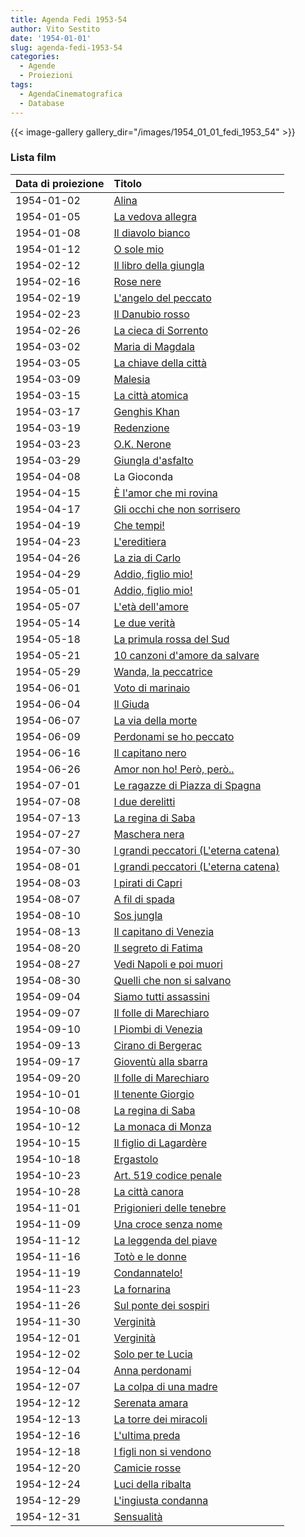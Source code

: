 ```yaml
---
title: Agenda Fedi 1953-54
author: Vito Sestito
date: '1954-01-01'
slug: agenda-fedi-1953-54
categories:
  - Agende
  - Proiezioni
tags:
  - AgendaCinematografica
  - Database
---
```

{{< image-gallery gallery_dir="/images/1954_01_01_fedi_1953_54" >}}

### Lista film

|Data di proiezione |Titolo                               |
|:------------------|:------------------------------------|
|1954-01-02         |[Alina](https://www.imdb.com/title/tt0042190/)|
|1954-01-05         |[La vedova allegra](https://www.imdb.com/title/tt0025493/)|
|1954-01-08         |[Il diavolo bianco](https://www.imdb.com/title/tt0039319/)|
|1954-01-12         |[O sole mio](https://www.imdb.com/title/tt0037953/)|
|1954-02-12         |[Il libro della giungla](https://www.imdb.com/title/tt0034928/)|
|1954-02-16         |[Rose nere](https://www.imdb.com/title/tt0038141/)|
|1954-02-19         |[L'angelo del peccato](https://www.imdb.com/title/tt0043285/)|
|1954-02-23         |[Il Danubio rosso](https://www.imdb.com/title/tt0041788/)|
|1954-02-26         |[La cieca di Sorrento](https://www.imdb.com/title/tt0044498/)|
|1954-03-02         |[Maria di Magdala](https://www.imdb.com/title/tt0042971/)|
|1954-03-05         |[La chiave della città](https://www.imdb.com/title/tt0042634/)|
|1954-03-09         |[Malesia](https://www.imdb.com/title/tt0041622/)|
|1954-03-15         |[La città atomica](https://www.imdb.com/title/tt0044382/)|
|1954-03-17         |[Genghis Khan](https://www.imdb.com/title/tt0291939/)|
|1954-03-19         |[Redenzione](https://www.imdb.com/title/tt0045076/)|
|1954-03-23         |[O.K. Nerone](https://www.imdb.com/title/tt0043870/)|
|1954-03-29         |[Giungla d'asfalto](https://www.imdb.com/title/tt0042208/)|
|1954-04-08         |La Gioconda                          |
|1954-04-15         |[È l'amor che mi rovina](https://www.imdb.com/title/tt0044226/)|
|1954-04-17         |[Gli occhi che non sorrisero](https://www.imdb.com/title/tt0044486/)|
|1954-04-19         |[Che tempi!](https://www.imdb.com/title/tt0040227/)|
|1954-04-23         |[L'ereditiera](https://www.imdb.com/title/tt0041452/)|
|1954-04-26         |[La zia di Carlo](https://www.imdb.com/title/tt0035590/)|
|1954-04-29         |[Addio, figlio mio!](https://www.imdb.com/title/tt0046681/)|
|1954-05-01         |[Addio, figlio mio!](https://www.imdb.com/title/tt0046681/)|
|1954-05-07         |[L'età dell'amore](https://www.imdb.com/title/tt0045739/)|
|1954-05-14         |[Le due verità](https://www.imdb.com/title/tt0043489/)|
|1954-05-18         |[La primula rossa del Sud](https://www.imdb.com/title/tt0046492/)|
|1954-05-21         |[10 canzoni d'amore da salvare](https://www.imdb.com/title/tt0045689/)|
|1954-05-29         |[Wanda, la peccatrice](https://www.imdb.com/title/tt0045311/)|
|1954-06-01         |[Voto di marinaio](https://www.imdb.com/title/tt0216392/)|
|1954-06-04         |[Il Giuda](https://www.imdb.com/title/tt0044772/)|
|1954-06-07         |[La via della morte](https://www.imdb.com/title/tt0042960/)|
|1954-06-09         |[Perdonami se ho peccato](https://www.imdb.com/title/tt0045174/)|
|1954-06-16         |[Il capitano nero](https://www.imdb.com/title/tt0042307/)|
|1954-06-26         |[Amor non ho! Però, però..](https://www.imdb.com/title/tt0043280/)|
|1954-07-01         |[Le ragazze di Piazza di Spagna](https://www.imdb.com/title/tt0045066/)|
|1954-07-08         |[I due derelitti](https://www.imdb.com/title/tt0043487/)|
|1954-07-13         |[La regina di Saba](https://www.imdb.com/title/tt0045078/)|
|1954-07-27         |[Maschera nera](https://www.imdb.com/title/tt0185464/)|
|1954-07-30         |[I grandi peccatori (L'eterna catena)](https://www.imdb.com/title/tt0044598/)|
|1954-08-01         |[I grandi peccatori (L'eterna catena)](https://www.imdb.com/title/tt0044598/)|
|1954-08-03         |[I pirati di Capri](https://www.imdb.com/title/tt0041749/)|
|1954-08-07         |[A fil di spada](https://www.imdb.com/title/tt0044317/)|
|1954-08-10         |[Sos jungla](https://www.imdb.com/title/tt0040596/)|
|1954-08-13         |[Il capitano di Venezia](https://www.imdb.com/title/tt0043378/)|
|1954-08-20         |[Il segreto di Fatima](https://www.imdb.com/title/tt0044026/)|
|1954-08-27         |[Vedi Napoli e poi muori](https://www.imdb.com/title/tt0044181/)|
|1954-08-30         |[Quelli che non si salvano](https://www.imdb.com/title/tt0031070/)|
|1954-09-04         |[Siamo tutti assassini](https://www.imdb.com/title/tt0044977/)|
|1954-09-07         |[Il folle di Marechiaro](https://www.imdb.com/title/tt0208970/)|
|1954-09-10         |[I Piombi di Venezia](https://www.imdb.com/title/tt0046189/)|
|1954-09-13         |[Cirano di Bergerac](https://www.imdb.com/title/tt0042367/)|
|1954-09-17         |[Gioventù alla sbarra](https://www.imdb.com/title/tt0044660/)|
|1954-09-20         |[Il folle di Marechiaro](https://www.imdb.com/title/tt0208970/)|
|1954-10-01         |[Il tenente Giorgio](https://www.imdb.com/title/tt0045224/)|
|1954-10-08         |[La regina di Saba](https://www.imdb.com/title/tt0045078/)|
|1954-10-12         |[La monaca di Monza](https://www.imdb.com/title/tt0039630/)|
|1954-10-15         |[Il figlio di Lagardère](https://www.imdb.com/title/tt0044617/)|
|1954-10-18         |[Ergastolo](https://www.imdb.com/title/tt0045358/)|
|1954-10-23         |[Art. 519 codice penale](https://www.imdb.com/title/tt0044374/)|
|1954-10-28         |[La città canora](https://www.imdb.com/title/tt0044501/)|
|1954-11-01         |[Prigionieri delle tenebre](https://www.imdb.com/title/tt0045051/)|
|1954-11-09         |[Una croce senza nome](https://www.imdb.com/title/tt0167852/)|
|1954-11-12         |[La leggenda del piave](https://www.imdb.com/title/tt0044833/)|
|1954-11-16         |[Totò e le donne](https://www.imdb.com/title/tt0045248/)|
|1954-11-19         |[Condannatelo!](https://www.imdb.com/title/tt0045642/)|
|1954-11-23         |[La fornarina](https://www.imdb.com/title/tt0166197/)|
|1954-11-26         |[Sul ponte dei sospiri](https://www.imdb.com/title/tt0045207/)|
|1954-11-30         |[Verginità](https://www.imdb.com/title/tt0045288/)|
|1954-12-01         |[Verginità](https://www.imdb.com/title/tt0045288/)|
|1954-12-02         |[Solo per te Lucia](https://www.imdb.com/title/tt0045170/)|
|1954-12-04         |[Anna perdonami](https://www.imdb.com/title/tt0045509/)|
|1954-12-07         |[La colpa di una madre](https://www.imdb.com/title/tt0044508/)|
|1954-12-12         |[Serenata amara](https://www.imdb.com/title/tt0045141/)|
|1954-12-13         |[La torre dei miracoli](https://www.imdb.com/title/tt0154266/)|
|1954-12-16         |[L'ultima preda](https://www.imdb.com/title/tt0043090/)|
|1954-12-18         |[I figli non si vendono](https://www.imdb.com/title/tt0044615/)|
|1954-12-20         |[Camicie rosse](https://www.imdb.com/title/tt0044467/)|
|1954-12-24         |[Luci della ribalta](https://www.imdb.com/title/tt0044837/)|
|1954-12-29         |[L'ingiusta condanna](https://www.imdb.com/title/tt0044748/)|
|1954-12-31         |[Sensualità](https://www.imdb.com/title/tt0045138/)|
